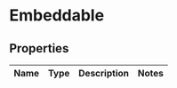 # Embeddable

## Properties
Name | Type | Description | Notes
------------ | ------------- | ------------- | -------------
